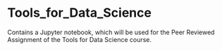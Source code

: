 # Tools_for_Data_Science
Contains a Jupyter notebook, which will be used for the Peer  Reviewed Assignment of the Tools for Data Science course.
